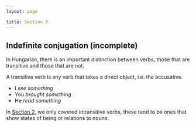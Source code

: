 ```yaml
---
layout: page

title: Section 5
---
```


## Indefinite conjugation (incomplete)

In Hungarian, there is an important distinction between verbs, those that are transitive and those that are not.

A transitive verb is any verb that takes a direct object, i.e. the accusative.

* I *see something*
* You *brought something*
* He *read something*

In [Section 2](/Section2.md), we only covered intransitive verbs, these tend to be ones that show states of being or relations to nouns. 
